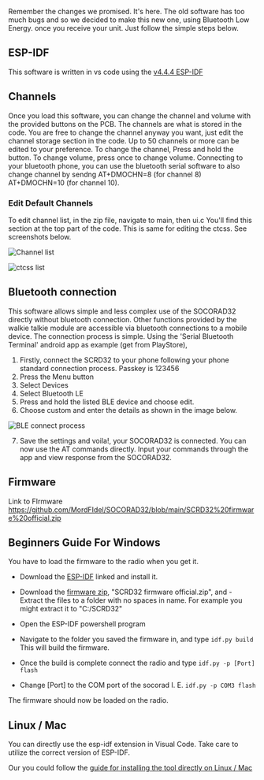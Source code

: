 Remember the changes we promised. It's here. The old software has too much bugs and so we decided to make this new one, using Bluetooth Low Energy. once you receive your unit. Just follow the simple steps below.

## ESP-IDF

This software is written in vs code using the [v4.4.4 ESP-IDF](https://github.com/espressif/idf-installer/releases/download/offline-4.4.4/esp-idf-tools-setup-offline-4.4.4.exe)

## Channels

Once you load this software, you can change the channel and volume with the provided buttons on the PCB. 
The channels are what is stored in the code. You are free to change the channel anyway you want, 
just edit the channel storage section in the code. Up to 50 channels or more can be edited to your
preference. 
To change the channel, Press and hold the button. To change volume, press once to change volume.
Connecting to your bluetooth phone, you can use the bluetooth serial software to also change channel by sendng AT+DMOCHN=8 (for channel 8)
AT+DMOCHN=10 (for channel 10).

### Edit Default Channels

To edit channel list, in the zip file, navigate to main, then ui.c You'll find this section at the top part of the code. 
This is same  for editing the ctcss. See screenshots below.

![Channel list](https://github.com/MordFIdel/SOCORAD32/assets/88499684/7b41d1e7-2f0b-41b1-a23a-68fc2770b3ba)

![ctcss list](https://github.com/MordFIdel/SOCORAD32/assets/88499684/a1105bc5-e974-43d5-814f-fc22f31f57cb)

## Bluetooth connection

This software allows simple and less complex use of the SOCORAD32 directly without bluetooth connection. 
Other functions provided by the walkie talkie module are accessible via bluetooth connections to a mobile device.
The connection process is simple. Using the 'Serial Bluetooth Terminal' android app as example (get from PlayStore), 

1. Firstly, connect the SCRD32 to your phone following your phone standard connection process. Passkey is 123456
2. Press the Menu button
3. Select Devices
4. Select Bluetooth LE
5. Press and hold the listed BLE device and choose edit.
6. Choose custom and enter the details as shown in the image below.

![BLE connect process](https://github.com/MordFIdel/SOCORAD32/assets/88499684/fe236797-c1af-4f8d-872b-68ce362304f2)

7. Save the settings and voila!, your SOCORAD32 is connected. You can now use the AT commands directly. Input your commands through the app and view response from the SOCORAD32.

## Firmware

Link to FIrmware https://github.com/MordFIdel/SOCORAD32/blob/main/SCRD32%20firmware%20official.zip

## Beginners Guide For Windows

You have to load the firmware to the radio when you get it.
- Download the [ESP-IDF](#ESP-IDF) linked and install it.
- Download the [firmware zip](#firmware), "SCRD32 firmware official.zip", and - Extract the files to a folder with no spaces in name. For example you might extract it to "C:/SCRD32"
- Open the ESP-IDF powershell program
- Navigate to the folder you saved the firmware in, and type ```idf.py build``` This will build the firmware.
- Once the build is complete connect the radio and type ```idf.py -p [Port] flash```

- Change [Port] to the COM port of the socorad I. E. ```idf.py -p COM3 flash``` 

The firmware should now be loaded on the radio.

## Linux / Mac

You can directly use the esp-idf extension in Visual Code. Take care to utilize the correct version of ESP-IDF.

Our you could follow the [guide for installing the tool directly on Linux / Mac](https://docs.espressif.com/projects/esp-idf/en/latest/esp32/get-started/linux-macos-setup.html#)
